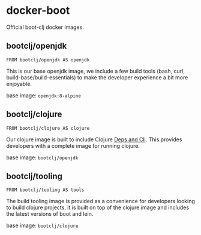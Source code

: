 # docker-boot
Official boot-clj docker images.

## bootclj/openjdk

```
FROM bootclj/openjdk AS openjdk
```

This is our base openjdk image, we include a few build tools (bash, curl, build-base/build-essentials) to make the developer experience a bit more enjoyable.

base image: `openjdk:8-alpine`

## bootclj/clojure

```
FROM bootclj/clojure AS clojure
```

Our clojure image is built to include Clojure [Deps and Cli](https://clojure.org/reference/deps_and_cli). This provides developers with a complete image for running clojure.

base image: `bootclj/openjdk`

## bootclj/tooling

```
FROM bootclj/tooling AS tools
```

The build tooling image is provided as a convenience for developers looking to build clojure projects, it is built on top of the clojure image and includes the latest versions of boot and lein.

base image: `bootclj/clojure`
